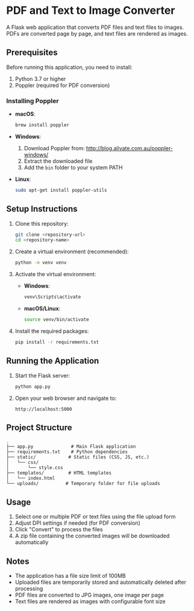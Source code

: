 # PDF and Text to Image Converter

A Flask web application that converts PDF files and text files to images. PDFs are converted page by page, and text files are rendered as images.

## Prerequisites

Before running this application, you need to install:

1. Python 3.7 or higher
2. Poppler (required for PDF conversion)

### Installing Poppler

- **macOS**:
  ```bash
  brew install poppler
  ```

- **Windows**:
  1. Download Poppler from: http://blog.alivate.com.au/poppler-windows/
  2. Extract the downloaded file
  3. Add the `bin` folder to your system PATH

- **Linux**:
  ```bash
  sudo apt-get install poppler-utils
  ```

## Setup Instructions

1. Clone this repository:
   ```bash
   git clone <repository-url>
   cd <repository-name>
   ```

2. Create a virtual environment (recommended):
   ```bash
   python -m venv venv
   ```

3. Activate the virtual environment:
   - **Windows**:
     ```bash
     venv\Scripts\activate
     ```
   - **macOS/Linux**:
     ```bash
     source venv/bin/activate
     ```

4. Install the required packages:
   ```bash
   pip install -r requirements.txt
   ```

## Running the Application

1. Start the Flask server:
   ```bash
   python app.py
   ```

2. Open your web browser and navigate to:
   ```
   http://localhost:5000
   ```

## Project Structure

```
.
├── app.py              # Main Flask application
├── requirements.txt    # Python dependencies
├── static/            # Static files (CSS, JS, etc.)
│   └── css/
│       └── style.css
├── templates/         # HTML templates
│   └── index.html
└── uploads/          # Temporary folder for file uploads
```

## Usage

1. Select one or multiple PDF or text files using the file upload form
2. Adjust DPI settings if needed (for PDF conversion)
3. Click "Convert" to process the files
4. A zip file containing the converted images will be downloaded automatically

## Notes

- The application has a file size limit of 100MB
- Uploaded files are temporarily stored and automatically deleted after processing
- PDF files are converted to JPG images, one image per page
- Text files are rendered as images with configurable font size
